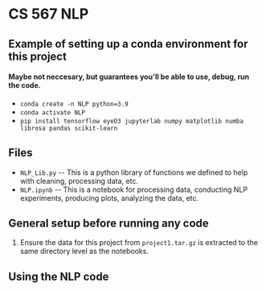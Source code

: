 # CS 567 NLP

## Example of setting up a conda environment for this project
#### Maybe not neccesary, but guarantees you'll be able to use, debug, run the code.
* `conda create -n NLP python=3.9`
* `conda activate NLP`
* `pip install tensorflow eyeD3 jupyterlab numpy matplotlib numba librosa pandas scikit-learn`

## Files
* `NLP_Lib.py` -- This is a python library of functions we defined to help with cleaning, processing data, etc.
* `NLP.ipynb` -- This is a notebook for processing data, conducting NLP experiments, producing plots, analyzing the data, etc.

## General setup before running any code
1. Ensure the data for this project from `project1.tar.gz` is extracted to the same directory level as the notebooks.

## Using the NLP code
